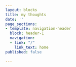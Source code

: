 ```yaml
---
layout: blocks
title: my thoughts
date: ''
page_sections:
- template: navigation-header
  block: header-1
  navigation:
  - link: "/"
    link_text: home
published: false

---
```

